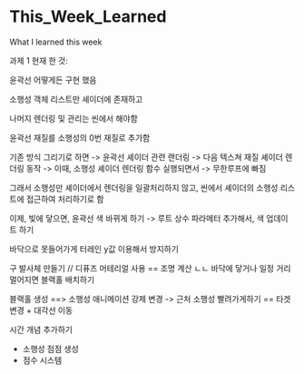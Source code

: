 # This_Week_Learned
 What I learned this week


과제 1 현재 한 것: 

윤곽선 어떻게든 구현 했음

소행성 객체 리스트만 셰이더에 존재하고

나머지 렌더링 및 관리는 씬에서 해야함

윤곽선 재질를 소행성의 0번 재질로 추가함

기존 방식 그리기로 하면
-> 윤곽선 셰이더 관련 랜더링
-> 다음 텍스쳐 재질 셰이더 렌더링 동작
-> 이때, 소행성 셰이더 렌더링 함수 실행되면서 -> 무한루프에 빠짐

그래서 소행성만 셰이더에서 렌더링을 일괄처리하지 않고,
씬에서 셰이더의 소행성 리스트에 접근하여 처리하기로 함

이제, 빛에 닿으면, 윤곽선 색 바뀌게 하기
-> 루트 상수 파라메터 추가해서, 색 업데이트 하기

바닥으로 못들어가게 터레인 y값 이용해서 방지하기

구 발사체 만들기 // 디퓨즈 머테리얼 사용 == 조명 계산 ㄴㄴ
바닥에 닿거나 일정 거리 멀어지면 블랙홀 배치하기

블랙홀 생성 ==> 소행성 애니메이션 강제 변경 -> 근처 소행성 빨려가게하기 == 타겟 변경 + 대각선 이동

시간 개념 추가하기
- 소행성 점점 생성
- 점수 시스템